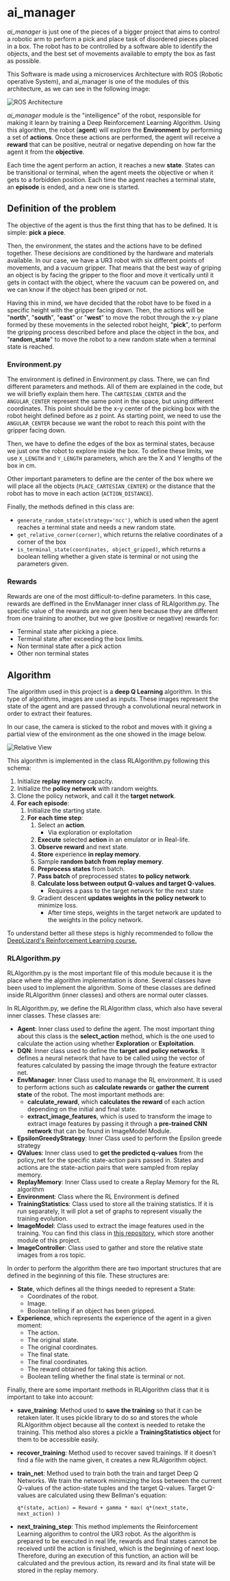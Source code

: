# ai_manager
_ai_manager_ is just one of the pieces of a bigger project that aims to control a robotic arm to perform a pick and place 
task of disordered pieces placed in a box. The robot has to be controlled by a software able to identify the objects,
and the best set of movements available to empty the box as fast as possible.

This Software is made using a microservices Architecture with ROS (Robotic operative System), and ai_manager is one of 
the modules of this architecture, as we can see in the following image:

![ROS Architecture](readme-images/ROS_architecture.png)

_ai_manager_ module is the "intelligence" of the robot, responsible for making it learn by training a Deep Reinforcement 
Learning Algorithm. Using this algorithm, the robot (**agent**) will explore the **Environment** by performing a set of
**actions**. Once these actions are performed, the agent will receive a **reward** that can be positive, neutral or 
negative depending on how far the agent it from the **objective**.

Each time the agent perform an action, it reaches a new **state**. States can be transitional or terminal, when the 
agent meets the objective or when it gets to a forbidden position. Each time the agent reaches a terminal state, an
**episode** is ended, and a new one is started.

## Definition of the problem

The objective of the agent is thus the first thing that has to be defined. It is simple: **pick a piece**. 

Then, the environment, the states and the actions have to be defined together. These decisions are conditioned by the 
hardware and materials available. In our case, we have a UR3 robot with six different points of movements, and a vacuum
gripper. That means that the best way of griping an object is by facing the gripper to the floor and move it vertically 
until it gets in contact with the object, where the vacuum can be powered on, and we can know if the object has been 
griped or not.

Having this in mind, we have decided that the robot have to be fixed in a specific height with the gripper facing down.
Then, the actions will be "**north**", "**south**", "**east**" or "**west**" to move the robot through the x-y plane 
formed by these movements in the selected robot height, "**pick**", to perform the gripping process described before and
place the object in the box, and "**random_state**" to move the robot to a new random state when a terminal state is 
reached.

### Environment.py

The environment is defined in Environment.py class. There, we can find different parameters and methods. All of them are 
explained in the code, but we will briefly explain them here. The `CARTESIAN_CENTER` and the `ANGULAR_CENTER` represent 
the same point in the space, but using different coordinates. This point should be the x-y center of the picking box
with the robot height defined before as z point. As starting point, we need to use the `ANGULAR_CENTER` because we want
the robot to reach this point with the gripper facing down.

Then, we have to define the edges of the box as terminal states, because we just one the robot to explore inside the 
box. To define these limits, we use `X_LENGTH` and `Y_LENGTH` parameters, which are the X and Y lengths of the box in 
cm.

Other important parameters to define are the center of the box where we will place all the objects 
(`PLACE_CARTESIAN_CENTER`) or the distance that the robot has to move in each action (`ACTION_DISTANCE`).

Finally, the methods defined in this class are:

- `generate_random_state(strategy='ncc')`, which is used when the agent reaches a terminal state and needs a new random 
  state.
- `get_relative_corner(corner)`, which returns the relative coordinates of a corner of the box
- `is_terminal_state(coordinates, object_gripped)`, which returns a boolean telling whether a given state is terminal or
  not using the parameters given.
  
### Rewards

Rewards are one of the most difficult-to-define parameters. In this case, rewards are deffined in the EnvManager inner 
class of RLAlgorithm.py. The specific value of the rewards are not given here because they are different from one
training to another, but we give (positive or negative) rewards for:

- Terminal state after picking a piece.
- Terminal state after exceeding the box limits.
- Non terminal state after a pick action
- Other non terminal states

## Algorithm
The algorithm used in this project is a **deep Q Learning** algorithm. In this type of algorithms, images are used as 
inputs. These images represent the state of the agent and are passed through a convolutional neural network in order to extract 
their features. 

In our case, the camera is sticked to the robot and moves with it giving a partial view of the environment as the one 
showed in the image below.

![Relative View](readme-images/relative-view.png)

This algorithm is implemented in the class RLAlgorithm.py following this schema:
  1. Initialize **replay memory** capacity.
  2. Initialize the **policy network** with random weights.
  3. Clone the policy network, and call it the **target network**.
  4. **For each episode**:
     1. Initialize the starting state.
      2. **For each time step**:
          1. Select an **action**.
              - Via exploration or exploitation
          2. **Execute** selected **action** in an emulator or in Real-life.
          3. **Observe reward** and next state.
          4. **Store** experience **in replay memory**.
          5. Sample **random batch from replay memory**.
          6. **Preprocess states** from batch.
          7. **Pass batch** of preprocessed states **to policy network**.
          8. **Calculate loss between output Q-values and target Q-values**.
              - Requires a pass to the target network for the next state
          9. Gradient descent **updates weights in the policy network** to minimize loss.
              - After time steps, weights in the target network are updated to the weights in the policy network.
  
To understand better all these steps is highly recommended to follow the [DeepLizard's Reinforcement Learning course.](
https://deeplizard.com/learn/playlist/PLZbbT5o_s2xoWNVdDudn51XM8lOuZ_Njv)

### RLAlgorithm.py
RLAlgorithm.py is the most important file of this module because it is the place where the algorithm implementation is
done. Several classes have been used to implement the algorithm. Some of these classes are defined inside RLAlgorithm 
(inner classes) and others are normal outer classes.

In RLAlgorithm.py, we define the RLAlgorithm class, which also have several inner classes. These classes are:
 - **Agent**: Inner class used to define the agent. The most important thing about this class is the **select_action**
   method, which is the one used to calculate the action using whether **Exploration** or **Exploitation**.
 - **DQN**: Inner class used to define the **target and policy networks**. It defines a neural network that have to be 
   called using the vector of features calculated by passing the image through the feature extractor net.
 - **EnvManager**: Inner Class used to manage the RL environment. It is used to perform actions such as **calculate 
   rewards** or **gather the current state** of the robot. The most important methods are:
   - **calculate_reward**, which **calculates the reward** of each action depending on the initial and final state.
   - **extract_image_features**, which is used to transform the image to extract image features by passing it through a 
     **pre-trained CNN network** that can be found in ImageModel Module.
 - **EpsilonGreedyStrategy**: Inner Class used to perform the Epsilon greede strategy
 - **QValues**: Inner class used to **get the predicted q-values** from the policy_net for the specific state-action pairs 
   passed in. States and actions are the state-action pairs that were sampled from replay memory.
 - **ReplayMemory**: Inner Class used to create a Replay Memory for the RL algorithm
 - **Environment**: Class where the RL Environment is defined
 - **TrainingStatistics**: Class used to store all the training statistics. If it is run separately, It will plot a set
   of graphs to represent visually the training evolution.
 - **ImageModel**: Class used to extract the image features used in the training. You can find this class in [this 
   repository](https://github.com/PilarHB/ImageProcessing), which store another module of this project.
 - **ImageController**: Class used to gather and store the relative state images from a ros topic.

In order to perform the algorithm there are two important structures that are defined in the beginning of this file.
These structures are:
 - **State**, which defines all the things needed to represent a State:
    - Coordinates of the robot. 
    - Image.
    - Boolean telling if an object has been gripped. 
 - **Experience**, which represents the experience of the agent in a given moment:
     - The action.
     - The original state.
     - The original coordinates.
     - The final state.
     - The final coordinates.
     - The reward obtained for taking this action.
     - Boolean telling whether the final state is terminal or not.

Finally, there are some important methods in RLAlgorithm class that it is important to take into account:
 - **save_training**: Method used to **save the training** so that it can be retaken later. It uses pickle library to do so 
   and stores the whole RLAlgorithm object because all the context is needed to retake the training.
   This method also stores a pickle a **TrainingStatistics object** for them to be accessible easily.
 - **recover_training**: Method used to recover saved trainings. If it doesn't find a file with the name given, it 
   creates a new RLAlgorithm object.
 - **train_net**: Method used to train both the train and target Deep Q Networks. We train the network minimizing the 
   loss between the current Q-values of the action-state tuples and the target Q-values. Target Q-values are calculated 
   using thew Bellman's equation:

   `q*(state, action) = Reward + gamma * max( q*(next_state, next_action) )`
 - **next_training_step**: This method implements the Reinforcement Learning algorithm to control the UR3 robot.  As the 
   algorithm is prepared to be executed in real life, rewards and final states cannot be received until the action is 
   finished, which is the beginning of next loop. Therefore, during an execution of this function, an action will be 
   calculated and the previous action, its reward and its final state will be stored in the replay memory.










